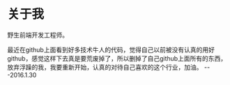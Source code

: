 # 关于我

野生前端开发工程师。

最近在github上面看到好多技术牛人的代码，觉得自己以前被没有认真的用好github，感觉这样下去真是要荒废掉了，所以删掉了自己github上面所有的东西，放弃浮躁的我，我要重新开始，认真的对待自己喜欢的这个行业，加油。 ---2016.1.30